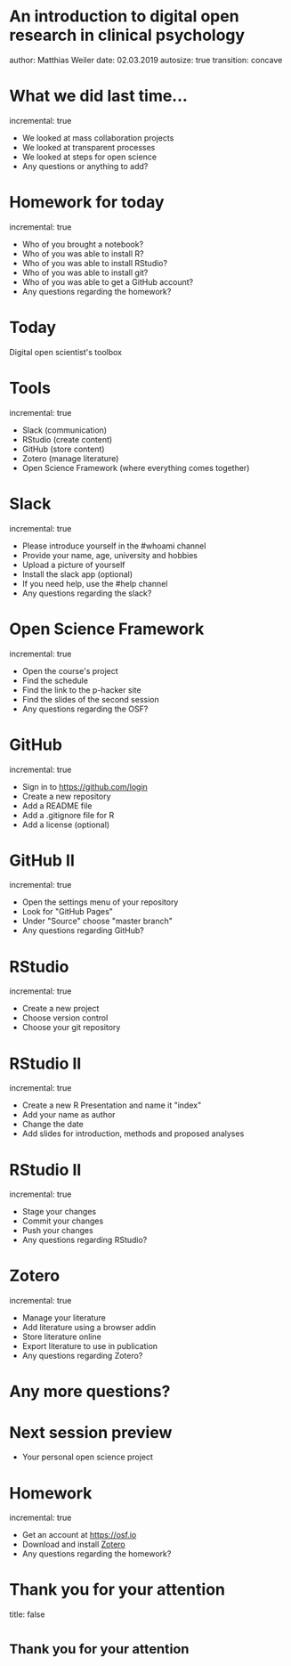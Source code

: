 An introduction to digital open research in clinical psychology
========================================================
author: Matthias Weiler
date: 02.03.2019
autosize: true
transition: concave


What we did last time...
========================================================
incremental: true
- We looked at mass collaboration projects
- We looked at transparent processes
- We looked at steps for open science
- Any questions or anything to add?


Homework for today
========================================================
incremental: true
- Who of you brought a notebook?
- Who of you was able to install R?
- Who of you was able to install RStudio?
- Who of you was able to install git?
- Who of you was able to get a GitHub account?
- Any questions regarding the homework?


Today
========================================================
Digital open scientist's toolbox


Tools
========================================================
incremental: true
- Slack (communication)
- RStudio (create content)
- GitHub (store content)
- Zotero (manage literature)
- Open Science Framework (where everything comes together)


Slack
========================================================
incremental: true
- Please introduce yourself in the #whoami channel
- Provide your name, age, university and hobbies
- Upload a picture of yourself
- Install the slack app (optional)
- If you need help, use the #help channel
- Any questions regarding the slack?


Open Science Framework
========================================================
incremental: true
- Open the course's project
- Find the schedule
- Find the link to the p-hacker site
- Find the slides of the second session
- Any questions regarding the OSF?


GitHub
========================================================
incremental: true
- Sign in to https://github.com/login
- Create a new repository
- Add a README file
- Add a .gitignore file for R
- Add a license (optional)


GitHub II
========================================================
incremental: true
- Open the settings menu of your repository
- Look for "GitHub Pages"
- Under "Source" choose "master branch"
- Any questions regarding GitHub?


RStudio
========================================================
incremental: true
- Create a new project
- Choose version control
- Choose your git repository


RStudio II
========================================================
incremental: true
- Create a new R Presentation and name it "index"
- Add your name as author
- Change the date
- Add slides for introduction, methods and proposed analyses


RStudio II
========================================================
incremental: true
- Stage your changes
- Commit your changes
- Push your changes
- Any questions regarding RStudio?


Zotero
========================================================
incremental: true
- Manage your literature
- Add literature using a browser addin
- Store literature online
- Export literature to use in publication
- Any questions regarding Zotero?


Any more questions?
========================================================


Next session preview
========================================================
- Your personal open science project


Homework
========================================================
incremental: true
- Get an account at https://osf.io
- Download and install [Zotero](https://www.zotero.org/)
- Any questions regarding the homework?


Thank you for your attention
========================================================
title: false
# <small>Thank you for your attention</small>
